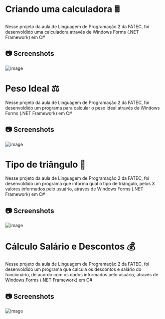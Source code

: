 # Criando uma calculadora 🖩

Nesse projeto da aula de Linguagem de Programação 2 da FATEC, foi desenvoldido uma calculadora através de Windows Forms (.NET Framework) em C#

## 📷 Screenshots

![image](https://user-images.githubusercontent.com/29932387/109397378-0b8d0f00-7915-11eb-80fd-3d6d0d93e31a.png)

# Peso Ideal ⚖️

Nesse projeto da aula de Linguagem de Programação 2 da FATEC, foi desenvoldido um programa para calcular o peso ideal através de Windows Forms (.NET Framework) em C#

## 📷 Screenshots

![image](https://user-images.githubusercontent.com/29932387/110824232-a371ed80-8271-11eb-84e4-020e04cb85b9.png)

# Tipo de triângulo 🔺

Nesse projeto da aula de Linguagem de Programação 2 da FATEC, foi desenvoldido um programa que informa qual o tipo de triângulo, pelos 3 valores informados pelo usuário, através de Windows Forms (.NET Framework) em C#

## 📷 Screenshots

![image](https://user-images.githubusercontent.com/29932387/110824536-ea5fe300-8271-11eb-8008-9cf7c19f8ff6.png)

# Cálculo Salário e Descontos 💰

Nesse projeto da aula de Linguagem de Programação 2 da FATEC, foi desenvoldido um programa que calcula os descontos e salário do funcionário, de acordo com os dados informados pelo usuário, através de Windows Forms (.NET Framework) em C#

## 📷 Screenshots

![image](https://user-images.githubusercontent.com/29932387/111537319-0d930280-874a-11eb-9917-aa1d0c678fd6.png)